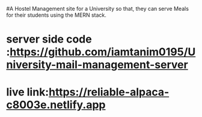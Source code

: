 #A Hostel Management site for a University so that, they can
serve Meals for their students using the MERN stack.
# server side code :https://github.com/iamtanim0195/University-mail-management-server
# live link:https://reliable-alpaca-c8003e.netlify.app
